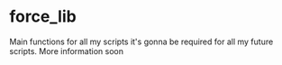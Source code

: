 # force_lib
Main functions for all my scripts it's gonna be required for all my future scripts. More information soon 
